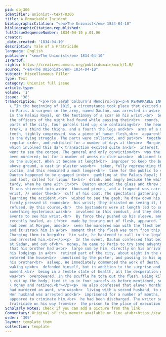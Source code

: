 ```yaml
---
pid: obj306
identifier: unionist--text-0306
title: A Remarkable Incident
bibliographicCitation: "<em>The Unionist</em> 1834-04-10"
bibliographicCitation.republished: 
fullIssueSequenceNumber: 1834-04-10 p.01.06
creator: 
_date.created: '1834-04-10'
description: Tale of a Fratricide
language: English
publisher: "<em>The Unionist</em> 1834-04-10"
IsPartOf: 
rights: https://creativecommons.org/publicdomain/mark/1.0/
source: "<em>The Unionist</em> 1834-04-10"
subject: Miscellaneous Filler
type: Text
category: Unionist full issue
article.type: 
volume: '1'
issue: '36'
transcription: "<p>From Zerah Colburn’s Memoirs.</p><p>A REMARKABLE INCIDENT.</p><p>
  \ “In the beginning of 1815, a circumstance took place that excited much<br>  interest
  in Paris. A surgeon in the army, named Dautun, was arrested in a<br>  gambling house,
  in the Palais Royal, on the testimony of a scar on his wrist.<br>  Some time previous,
  the officers of the night had found while passing their<br>  rounds, in different
  parts of the city, four parcels tied up; one containing<br>  the head, another the
  trunk, a third the thighs, and a fourth the legs and<br>  arms of a man. In the
  teeth, tightly compressed, was a piece of human flesh,<br>  apparently torn out
  in the dying struggle. The parts were collected, and put<br>  together in their
  regular order, and exhibited for a number of days at the<br>  Morgue. The mystery
  which involved this dark transaction excited quite an<br>  interest, and numbers
  went to see the corpse. The general and only conviction<br>  was the he must have
  been murdered; but for a number of weeks no clue was<br>  obtained to elicit information
  on the subject. When it became at length<br>  improper to keep the body any longer
  above ground, a cast in plaster was<br>  taken, fully representing the murdered
  victim, and this remained a much longer<br>  time for the public to see. At length
  Dauton happened to be engaged in<br>  gambling at the Palais Royal; he played high
  and lost, called for liquor to<br>  drink, and angry because the waiter was somewhat
  tardy, when he came with it<br>  Dauton emptied the glass and threw it at the waiter.
  It was shivered into a<br>  thousand pieces, and a fragment was carried into Dautun’s
  wrist, // under the<br>  cuff of his coat. The spectators gathering around, and
  learning the accident,<br>  wished to see the gash; he drew down his sleeve, and
  firmly pressed it round<br>  his wrist; they insisted on seeing it, he obstinately
  refused. By this course,<br>  the bystanders were at length led to suppose that
  something mysterious was<br>  involved in this conduct, and they determined at all
  events to see his wrist.<br>  By force they pushed up his sleeve, and behold a scar
  recently healed, as if<br>  made by tearing out of flesh, appeared. The landlord
  had been at Morgue, and<br>  seen the murdered man with the flesh between the teeth,
  and it struck him in a<br>  moment that the flesh was torn from this man’s wrist.
  Charging them to keep<br>  him safe, he hastened to call in the legal authorities,
  and arrested him.<br></p><p>  In the event, Dautun confessed that being quartered
  at Sedan, and out of<br>  money, he came to Paris to try some adventure. Knowing
  that his brother had a<br>  large sum by him, directly on his arrival, he went to
  his lodgings in a<br>  retired part of the city, about eight in the evening. He
  entered the house<br>  unnoticed by the porter, and passing to his apartment, found
  his brother<br>  asleep. He immediately commenced the work of death; his brother
  waking up<br>  defended himself, but in addition to the surprise and horror of the
  moment,<br>  being in a feeble state of health, all the desperation of his struggle
  was<br>  overpowered. In the scuffle he tore out the flesh. Being killed, the surgeon<br>
  \ cut up the body, tied it up in four parcels as before mentioned, secured the<br>
  \ money and retired.<br></p><p>  He also confessed that eleven months previous he
  had murdered an aunt, who was<br>  living with a second husband, to obtain money.
  Her husband was arrested and<br>  imprisoned for a number of months, but as nothing
  appeared to criminate him,<br>  he had been discharged. The writer saw the unhappy
  fratricide on his way from<br>  the prison to the place of execution.<br></p>"
Scholarly Notes: Check if you can add a picture from the link
Commentary: Original of this memoir available on line at<br>https://catalog.hathitrust.org/api/volumes/oclc/3394328.html<br>
order: '305'
layout: template_item
collection: template
---
```

